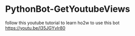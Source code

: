 # PythonBot-GetYoutubeViews
follow this youtube tutorial to learn ho2w to use this bot
https://youtu.be/l35JGYvIr80
